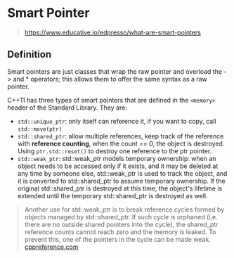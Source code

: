 # Smart Pointer

> https://www.educative.io/edpresso/what-are-smart-pointers

## Definition

Smart pointers are just classes that wrap the raw pointer and overload the -> and * operators; this allows them to offer the same syntax as a raw pointer.

C++11 has three types of smart pointers that are defined in the `<memory>` header of the Standard Library. They are:

- `std::unique_ptr`: only itself can reference it, if you want to copy, call `std::move(ptr)`
- `std::shared_ptr`: allow multiple references, keep track of the reference with **reference counting**, when the count == 0, the object is destroyed. Using `ptr.std::reset()` to destroy one reference to the ptr pointer.
- `std::weak_ptr`: std::weak_ptr models temporary ownership: when an object needs to be accessed only if it exists, and it may be deleted at any time by someone else, std::weak_ptr is used to track the object, and it is converted to std::shared_ptr to assume temporary ownership. If the original std::shared_ptr is destroyed at this time, the object's lifetime is extended until the temporary std::shared_ptr is destroyed as well.

> Another use for std::weak_ptr is to break reference cycles formed by objects managed by std::shared_ptr. If such cycle is orphaned (i,e. there are no outside shared pointers into the cycle), the shared_ptr reference counts cannot reach zero and the memory is leaked. To prevent this, one of the pointers in the cycle can be made weak. [cppreference.com](https://en.cppreference.com/w/cpp/memory/weak_ptr)

